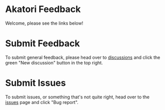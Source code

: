 # Akatori Feedback
Welcome, please see the links below!

# Submit Feedback
To submit general feedback, please head over to [discussions](https://github.com/akatori-game/feedback/discussions) and click the green "New discussion" button in the top right.

# Submit Issues
To submit issues, or something that's not quite right, head over to the [issues](https://github.com/akatori-game/feedback/issues/new/choose) page and click "Bug report".
